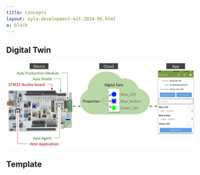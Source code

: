 ```yaml
---
title: Concepts
layout: ayla-development-kit-2019-05.html
a: block
---
```


## Digital Twin

<img src="term-001.png" width="780">

## Template
